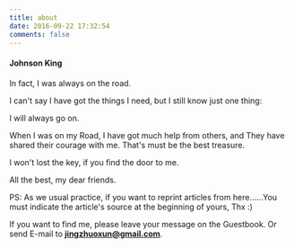 ```yaml
---
title: about
date: 2016-09-22 17:32:54
comments: false
---
```

#### Johnson King
In fact, I was always on the road.

I can't say I have got the things I need, but I still know just one thing:

I will always go on.

When I was on my Road, I have got much help from others, and They have shared their courage with me.
That's must be the best treasure.

I won't lost the key, if you find the door to me.

All the best, my dear friends.

PS:
As we usual practice, if you want to reprint articles from here......You must indicate the article's source at the beginning of yours, Thx :)

If you want to find me, please leave your message on the Guestbook.
Or send E-mail to **jingzhuoxun@gmail.com**.
